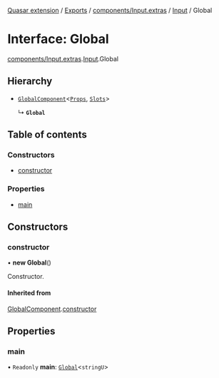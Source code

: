 [Quasar extension](../index.md) / [Exports](../modules.md) / [components/Input.extras](../modules/components_Input_extras.md) / [Input](../modules/components_Input_extras.Input.md) / Global

# Interface: Global

[components/Input.extras](../modules/components_Input_extras.md).[Input](../modules/components_Input_extras.Input.md).Global

## Hierarchy

- [`GlobalComponent`](components_api_misc.GlobalComponent.md)<[`Props`](components_Input_extras.Input.Props.md), [`Slots`](components_Input_extras.Input.Slots.md)\>

  ↳ **`Global`**

## Table of contents

### Constructors

- [constructor](components_Input_extras.Input.Global.md#constructor)

### Properties

- [main](components_Input_extras.Input.Global.md#main)

## Constructors

### constructor

• **new Global**()

Constructor.

#### Inherited from

[GlobalComponent](components_api_misc.GlobalComponent.md).[constructor](components_api_misc.GlobalComponent.md#constructor)

## Properties

### main

• `Readonly` **main**: [`Global`](components_Field_extras.Field.Global.md)<`stringU`\>

